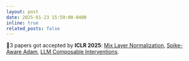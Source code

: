 ```yaml
---
layout: post
date: 2025-01-23 15:59:00-0400
inline: true
related_posts: false
---
```

📝3 papers got accepted by **ICLR 2025**: [Mix Layer Normalization](https://arxiv.org/abs/2412.13795), [Spike-Aware Adam](https://arxiv.org/abs/2501.06842), [LLM Composable Interventions](https://arxiv.org/pdf/2407.06483). 